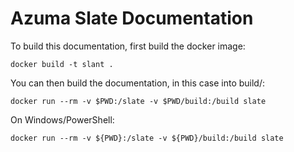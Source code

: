 # Azuma Slate Documentation

To build this documentation, first build the docker image:

```
docker build -t slant .
```

You can then build the documentation, in this case into build/:

```
docker run --rm -v $PWD:/slate -v $PWD/build:/build slate
```

On Windows/PowerShell:

```
docker run --rm -v ${PWD}:/slate -v ${PWD}/build:/build slate
````
